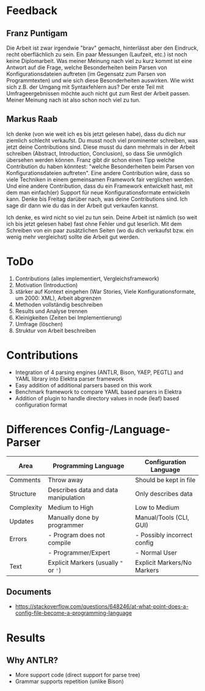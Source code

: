 # Feedback

## Franz Puntigam

Die Arbeit ist zwar irgendwie "brav" gemacht, hinterlässt aber den
Eindruck, recht oberflächlich zu sein. Ein paar Messungen (Laufzeit,
etc.) ist noch keine Diplomarbeit. Was meiner Meinung nach viel zu kurz
kommt ist eine Antwort auf die Frage, welche Besonderheiten beim Parsen
von Konfigurationsdateien auftreten (im Gegensatz zum Parsen von
Programmtexten) und wie sich diese Besonderheiten auswirken. Wie wirkt
sich z.B. der Umgang mit Syntaxfehlern aus? Der erste Teil mit
Umfrageergebnissen möchte auch nicht gut zum Rest der Arbeit passen.
Meiner Meinung nach ist also schon noch viel zu tun.

## Markus Raab

Ich denke (von wie weit ich es bis jetzt gelesen habe), dass du dich nur
ziemlich schlecht verkaufst. Du musst noch viel prominenter schreiben,
was jetzt deine Contributions sind. Diese musst du dann mehrmals in der
Arbeit schreiben (Abstract, Introduction, Conclusion), so dass Sie
unmöglich übersehen werden können. Franz gibt dir schon einen Tipp
welche Contribution du haben könntest: "welche Besonderheiten beim
Parsen von Konfigurationsdateien auftreten". Eine andere Contribution
wäre, dass so viele Techniken in einem gemeinsamen Framework fair
verglichen werden. Und eine andere Contribution, dass du ein Framework
entwickelt hast, mit dem man einfach(er) Support für neue
Konfigurationsformate entwickeln kann. Denke bis Freitag darüber nach,
was deine Contributions sind. Ich sage dir dann wie du das in der Arbeit
gut verkaufen kannst.

Ich denke, es wird nicht so viel zu tun sein. Deine Arbeit ist nämlich
(so weit ich bis jetzt gelesen habe) fast ohne Fehler und gut leserlich.
Mit dem Schreiben von ein paar zusätzlichen Seiten (wo du dich verkaufst
bzw. ein wenig mehr vergleichst) sollte die Arbeit gut werden.

# ToDo

1. Contributions (alles implementiert, Vergleichsframework)
2. Motivation (Introduction)
3. stärker auf Kontext eingehen (War Stories, Viele Konfigurationsformate, um 2000: XML), Arbeit abgrenzen
4. Methoden vollständig beschreiben
5. Results und Analyse trennen
6. Kleinigkeiten (Zeiten bei Implementierung)
7. Umfrage (löschen)
8. Struktur von Arbeit beschreiben

# Contributions

- Integration of 4 parsing engines (ANTLR, Bison, YAEP, PEGTL) and YAML library into Elektra parser framework
- Easy addition of additional parsers based on this work
- Benchmark framework to compare YAML based parsers in Elektra
- Addition of plugin to handle directory values in node (leaf) based configuration format

# Differences Config-/Language-Parser

| Area       | Programming Language                  | Configuration Language      |
| ---------- | ------------------------------------- | --------------------------- |
| Comments   | Throw away                            | Should be kept in file      |
| Structure  | Describes data and data manipulation  | Only describes data         |
| Complexity | Medium to High                        | Low to Medium               |
| Updates    | Manually done by programmer           | Manual/Tools (CLI, GUI)     |
| Errors     | - Program does not compile            | - Possibly incorrect config |
|            | - Programmer/Expert                   | - Normal User               |
| Text       | Explicit Markers (usually `"` or `'`) | Explicit Markers/No Markers |

## Documents

- https://stackoverflow.com/questions/648246/at-what-point-does-a-config-file-become-a-programming-language

# Results

## Why ANTLR?

- More support code (direct support for parse tree)
- Grammar supports repetition (unlike Bison)
